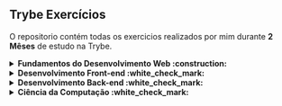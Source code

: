 ## Trybe Exercícios
O repositorio contém todas os exercicios realizados por mim durante <b>2 Mêses</b> de estudo na Trybe.

<details>
  <summary><strong>Fundamentos do Desenvolvimento Web :construction:</strong></summary><br />
  <details><summary>:heavy_check_mark: Bloco 1</summary>
      - Fundamentos do Desenvolvimento Web <br>
      - Unix & Bash
  </details>
  <details><summary>:heavy_check_mark: Bloco 2</summary>
      - Git & GitHub <br>
      - Internet
  </details>
  <details><summary>:heavy_check_mark: Bloco 3</summary>
      - HTML & CSS - Introdução<br>
      <strong>- Lessons Learned</strong>
  </details>
  <details><summary>:heavy_check_mark: Bloco 4</summary>
      - JavaScript - Introdução<br>
      <strong>- Playground Functions</strong>
  </details>
  <details><summary>:heavy_check_mark: Bloco 5</summary>
      - JavaScript - Dom, Seletores e Eventos <br>
      <strong>- Arte com Pixels</strong> <br>
      <strong>* Lista de Tarefas</strong> <br>
      <strong>* Meme Generator</strong> <br>
      <strong>* Adivinhe a Cor</strong> <br>
      <strong>* Carta Misteriosa</strong>
  </details>
  <details><summary>:heavy_check_mark: Bloco 6</summary>
    - HTML & CSS - Forms, Flexbox e Responsivo <br>
    <strong>- Trybewarts</strong>
  </details>
  <details><summary>:heavy_check_mark: Bloco 7</summary>
    - JavaScript - ES6 e Testes Unitários <br>
    <strong>- JavaScript Testes Unitários</strong>
  </details>
  <details><summary>:construction: - Bloco 8</summary>
    - JavaScript ES6 - Higher Order Functions <br>
    <strong>- Zoo Functions</strong>
  </details>
</details>

<details>
  <summary><strong>Desenvolvimento Front-end :white_check_mark:</strong></summary><br />
    <details><summary>:white_check_mark: Bloco 9</summary></details>
    <details><summary>:white_check_mark: Bloco 10</summary></details>
    <details><summary>:white_check_mark: Bloco 11</summary></details>
    <details><summary>:white_check_mark: Bloco 12</summary></details>
    <details><summary>:white_check_mark: Bloco 13</summary></details>
    <details><summary>:white_check_mark: Bloco 14</summary></details>
    <details><summary>:white_check_mark: Bloco 15</summary></details>
    <details><summary>:white_check_mark: Bloco 16</summary></details>
    <details><summary>:white_check_mark: Bloco 17</summary></details>
    <details><summary>:white_check_mark: Bloco 18</summary></details>
</details>

<details>
  <summary><strong>Desenvolvimento Back-end :white_check_mark:</strong></summary><br />
    <details><summary>:white_check_mark: Bloco 19</summary></details>
    <details><summary>:white_check_mark: Bloco 20</summary></details>
    <details><summary>:white_check_mark: Bloco 21</summary></details>
    <details><summary>:white_check_mark: Bloco 22</summary></details>
    <details><summary>:white_check_mark: Bloco 23</summary></details>
    <details><summary>:white_check_mark: Bloco 24</summary></details>
    <details><summary>:white_check_mark: Bloco 25</summary></details>
    <details><summary>:white_check_mark: Bloco 26</summary></details>
    <details><summary>:white_check_mark: Bloco 27</summary></details>
    <details><summary>:white_check_mark: Bloco 28</summary></details>
    <details><summary>:white_check_mark: Bloco 29</summary></details>
    <details><summary>:white_check_mark: Bloco 30</summary></details>
    <details><summary>:white_check_mark: Bloco 31</summary></details>
    <details><summary>:white_check_mark: Bloco 32</summary></details>

</details>

<details>
  <summary><strong>Ciência da Computação :white_check_mark:</strong></summary><br />
    <details><summary>:white_check_mark: Bloco 33</summary></details>
    <details><summary>:white_check_mark: Bloco 34</summary></details>
    <details><summary>:white_check_mark: Bloco 35</summary></details>
    <details><summary>:white_check_mark: Bloco 36</summary></details>
    <details><summary>:white_check_mark: Bloco 37</summary></details>
    <details><summary>:white_check_mark: Bloco 38</summary></details>
</details>

